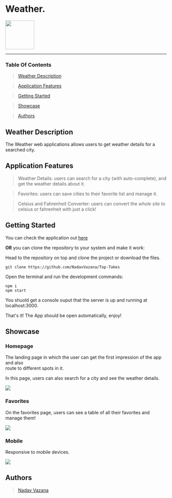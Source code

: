 # Weather.

<img width="90px" src="https://res.cloudinary.com/ds8xkm0ue/image/upload/v1670339379/favicon_jsvnpz.svg"/>

---

### Table Of Contents

> [Weather Description](#description)

> [Application Features](#features)

> [Getting Started](#start)

> [Showcase](#showcase)

> [Authors](#authors)

## <a id="description" /> Weather Description

The Weather web applications allows users to get weather details for a searched city.


## <a id="features" /> Application Features

> Weather Details: users can search for a city (with auto-complete), and get the weather details about it.

> Favorites: users can save cities to their favorite list and manage it.

> Celsius and Fahrenheit Converter: users can convert the *whole site* to celsius or fahrenheit with just a click!


## <a id="start" /> Getting Started

You can check the application out [here](https://nadavvazana.github.io/Nadav-Vazana-04-12-2022/)

**OR** you can clone the repository to your system and make it work:

Head to the repository on top and clone the project or download the files.

```
git clone https://github.com/NadavVazana/Top-Takes
```

Open the terminal and run the development commands:

 ```
npm i 
npm start
```

You shuold get a console ouput that the server is up and running at localhost:3000.

That's it! The App should be open automatically, enjoy!

## <a id="showcase"/> Showcase

### Homepage

The landing page in which the user can get the first impression of the app and also <br> route to different spots in it.

In this page, users can also search for a city and see the weather details.

<img src="https://res.cloudinary.com/ds8xkm0ue/image/upload/v1670339849/Untitled_tklkcf.png" />


### Favorites

On the favorites page, users can see a table of all their favorites and manage them!

<img src="https://res.cloudinary.com/ds8xkm0ue/image/upload/v1670340172/Untitled_e5llib.png"/>


### Mobile

Responsive to mobile devices.

<img src="https://res.cloudinary.com/ds8xkm0ue/image/upload/v1670339888/Untitled_ypo2nu.png"/>


## <a id="authors" /> Authors

> [Nadav Vazana](https://github.com/NadavVazana)





 


